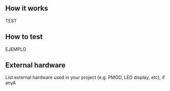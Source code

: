 <!---

This file is used to generate your project datasheet. Please fill in the information below and delete any unused
sections.

You can also include images in this folder and reference them in the markdown. Each image must be less than
512 kb in size, and the combined size of all images must be less than 1 MB.
-->

## How it works
 TEST

## How to test

EJEMPLO

## External hardware

List external hardware used in your project (e.g. PMOD, LED display, etc), if anyA
